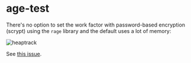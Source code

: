 # age-test

There's no option to set the work factor with password-based encryption (scrypt) using the `rage` library and the default uses a lot of memory:

![heaptrack](https://user-images.githubusercontent.com/191720/235452993-64a18d40-9625-4f7e-963a-9450c210c7b7.png)

See [this issue](https://github.com/str4d/rage/issues/383).

